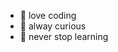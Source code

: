 - 🌱 love coding
- 👀 alway curious
- 💞️ never stop learning

<!---
jingleBearOps/jingleBearOps is a ✨ special ✨ repository because its `README.md` (this file) appears on your GitHub profile.
You can click the Preview link to take a look at your changes.
--->
